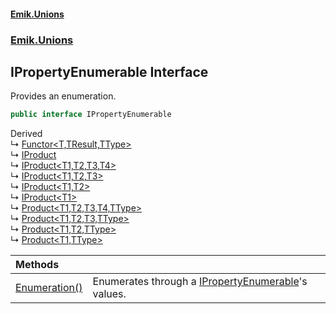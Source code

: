 #### [Emik.Unions](index.md 'index')
### [Emik.Unions](Emik.Unions.md 'Emik.Unions')

## IPropertyEnumerable Interface

Provides an enumeration.

```csharp
public interface IPropertyEnumerable
```

Derived  
&#8627; [Functor&lt;T,TResult,TType&gt;](Functor_T,TResult,TType_.md 'Emik.Unions.Mappings.Functor<T,TResult,TType>')  
&#8627; [IProduct](IProduct.md 'Emik.Unions.Tagged.IProduct')  
&#8627; [IProduct&lt;T1,T2,T3,T4&gt;](IProduct_T1,T2,T3,T4_.md 'Emik.Unions.Tagged.IProduct<T1,T2,T3,T4>')  
&#8627; [IProduct&lt;T1,T2,T3&gt;](IProduct_T1,T2,T3_.md 'Emik.Unions.Tagged.IProduct<T1,T2,T3>')  
&#8627; [IProduct&lt;T1,T2&gt;](IProduct_T1,T2_.md 'Emik.Unions.Tagged.IProduct<T1,T2>')  
&#8627; [IProduct&lt;T1&gt;](IProduct_T1_.md 'Emik.Unions.Tagged.IProduct<T1>')  
&#8627; [Product&lt;T1,T2,T3,T4,TType&gt;](Product_T1,T2,T3,T4,TType_.md 'Emik.Unions.Tagged.Product<T1,T2,T3,T4,TType>')  
&#8627; [Product&lt;T1,T2,T3,TType&gt;](Product_T1,T2,T3,TType_.md 'Emik.Unions.Tagged.Product<T1,T2,T3,TType>')  
&#8627; [Product&lt;T1,T2,TType&gt;](Product_T1,T2,TType_.md 'Emik.Unions.Tagged.Product<T1,T2,TType>')  
&#8627; [Product&lt;T1,TType&gt;](Product_T1,TType_.md 'Emik.Unions.Tagged.Product<T1,TType>')

| Methods | |
| :--- | :--- |
| [Enumeration()](IPropertyEnumerable.Enumeration().md 'Emik.Unions.IPropertyEnumerable.Enumeration()') | Enumerates through a [IPropertyEnumerable](IPropertyEnumerable.md 'Emik.Unions.IPropertyEnumerable')'s values. |
